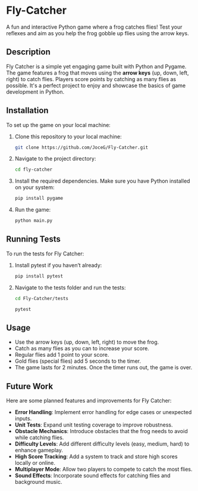 # Fly-Catcher
A fun and interactive Python game where a frog catches flies! Test your reflexes and aim as you help the frog gobble up flies using the arrow keys.

## Description
Fly Catcher is a simple yet engaging game built with Python and Pygame. The game features a frog that moves using the **arrow keys** (up, down, left, right) to catch flies. Players score points by catching as many flies as possible. It's a perfect project to enjoy and showcase the basics of game development in Python.

## Installation
To set up the game on your local machine:

1. Clone this repository to your local machine:
   ```bash
   git clone https://github.com/JoceG/Fly-Catcher.git

2. Navigate to the project directory:
   ```bash
   cd fly-catcher
   
3. Install the required dependencies. Make sure you have Python installed on your system:
   ```bash
   pip install pygame

4. Run the game:
   ```bash
   python main.py

## Running Tests
To run the tests for Fly Catcher:

1. Install pytest if you haven’t already:
   ```bash
   pip install pytest
2. Navigate to the tests folder and run the tests:
   ```bash
   cd Fly-Catcher/tests
   ```
   ```bash
   pytest

## Usage
- Use the arrow keys (up, down, left, right) to move the frog.
- Catch as many flies as you can to increase your score.
- Regular flies add 1 point to your score.
- Gold flies (special flies) add 5 seconds to the timer.
- The game lasts for 2 minutes. Once the timer runs out, the game is over.

## Future Work
Here are some planned features and improvements for Fly Catcher:

- **Error Handling**: Implement error handling for edge cases or unexpected inputs.
- **Unit Tests**: Expand unit testing coverage to improve robustness.
- **Obstacle Mechanics**: Introduce obstacles that the frog needs to avoid while catching flies.
- **Difficulty Levels**: Add different difficulty levels (easy, medium, hard) to enhance gameplay.
- **High Score Tracking**: Add a system to track and store high scores locally or online.
- **Multiplayer Mode**: Allow two players to compete to catch the most flies.
- **Sound Effects**: Incorporate sound effects for catching flies and background music.
